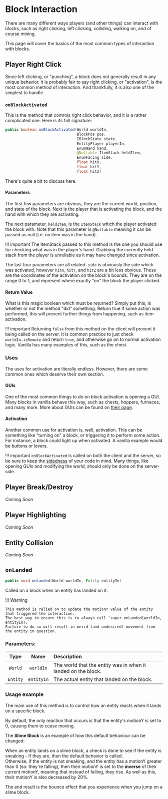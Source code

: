 Block Interaction
=================

There are many different ways players (and other things) can interact with blocks, such as right clicking, left clicking, colliding, walking on, and of course mining.

This page will cover the basics of the most common types of interaction with blocks.

Player Right Click
------------------
Since left clicking, or "punching", a block does not generally result in any unique behavior, it is probably fair to say right clicking, or "activation", is *the* most common method of interaction. And thankfully, it is also one of the simplest to handle.

### `onBlockActivated`

This is the method that controls right click behavior, and it is a rather complicated one. Here is its full signature:

```java
public boolean onBlockActivated(World worldIn,
                                BlockPos pos,
                                IBlockState state,
                                EntityPlayer playerIn,
                                EnumHand hand,
                                @Nullable ItemStack heldItem,
                                EnumFacing side,
                                float hitX,
                                float hitY,
                                float hitZ)
```

There's quite a bit to discuss here.

#### Parameters

The first few parameters are obvious, they are the current world, position, and state of the block. Next is the player that is activating the block, and the hand with which they are activating.

The next parameter, `heldItem`, is the `ItemStack` which the player activated the block with. Note that this parameter is `@Nullable` meaning it can be passed as null (i.e. no item was in the hand).

!!! important
    The ItemStack passed to this method is the one you should use for checking what was in the player's hand. Grabbing the currently held stack from the player is unreliable as it may have changed since activation.

The last four parameters are all related. `side` is obviously the side which was activated, however `hitX`, `hitY`, and `hitZ` are a bit less obvious. These are the coordinates of the activation on the block's bounds. They are on the range 0 to 1, and represent where exactly "on" the block the player clicked.

#### Return Value

What is this magic boolean which must be returned? Simply put this, is whether or not the method "did" something. Return true if some action was performed, this will prevent further things from happening, such as item activation.


!!! important
    Returning `false` from this method on the client will prevent it being called on the server. It is common practice to just check `worldIn.isRemote` and return `true`, and otherwise go on to normal activation logic. Vanilla has many examples of this, such as the chest.

### Uses

The uses for activation are literally endless. However, there are some common ones which deserve their own section.

#### GUIs

One of the most common things to do on block activation is opening a GUI. Many blocks in vanilla behave this way, such as chests, hoppers, furnaces, and many more. More about GUIs can be found on [their page](GUIs).

#### Activation

Another common use for activation is, well, activation. This can be something like "turning on" a block, or triggering it to perform some action. For instance, a block could light up when activated. A vanilla example would be buttons or levers.

!!! important
    `onBlockActivated` is called on both the client and the server, so be sure to keep the [sidedness] of your code in mind. Many things, like opening GUIs and modifying the world, should only be done on the server-side.

Player Break/Destroy
--------------------
*Coming Soon*

Player Highlighting
-------------------
*Coming Soon*

Entity Collision
----------------
*Coming Soon*

`onLanded`
----------------

```java
public void onLanded(World worldIn, Entity entityIn)
```

Called on a block when an entity has landed on it.

!!! Warning

    This method is relied on to update the motionY value of the entity that triggered the interaction. 
    The best way to ensure this is to always call `super.onLanded(worldIn, entityIn);`
    Failure to do so will result in weird (and undesired) movement from the entity in question. 

### Parameters:
|    Type   |     Name     |                  Description                  |
|:---------:|:------------:|:----------------------------------------------|
|  `World`  |  `worldIn`   | The world that the entity was in when it landed on the block.|
|  `Entity` |  `entityIn`  | The actual entity that landed on the block. |
  

### Usage example
The main use of this method is to control how an entity reacts when it lands on a specific block.

By default, the only reaction that occurs is that the entity's motionY is set to 0, causing them to cease moving.  

The **Slime Block** is an example of how this default behaviour can be changed:


When an entity lands on a slime block, a check is done to see if the entity is sneaking - If they are, then the default behavior is called.  
Otherwise, if the entity is not sneaking, and the entity has a motionY greater than 0 (so: they're falling),
then their motionY is set to the **inverse** of their current motionY, meaning that instead of falling, they rise. 
As well as this, their motionY is also decreased by 20%.

The end result is the bounce effect that you experience when you jump on a slime block.

[sidedness]: ../concepts/sides.md
